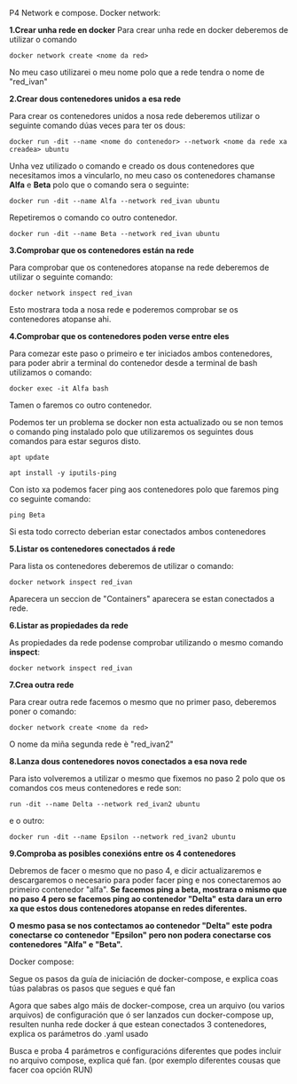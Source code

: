 P4 Network e compose.
Docker network:

**1.Crear unha rede en docker**
Para crear unha rede en docker deberemos de utilizar o comando 
```
docker network create <nome da red>
```

No meu caso utilizarei o meu nome polo que a rede tendra o nome de "red_ivan"

**2.Crear dous contenedores unidos a esa rede**

Para crear os contenedores unidos a nosa rede deberemos utilizar o seguinte comando dúas veces para ter os dous:
```
docker run -dit --name <nome do contenedor> --network <nome da rede xa creadea> ubuntu
```
Unha vez utilizado o comando e creado os dous contenedores que necesitamos imos a vincularlo, no meu caso os contenedores chamanse **Alfa** e **Beta** polo que o comando sera o seguinte:
```
docker run -dit --name Alfa --network red_ivan ubuntu
```
Repetiremos o comando co outro contenedor.
```
docker run -dit --name Beta --network red_ivan ubuntu
```

**3.Comprobar que os contenedores están na rede**

Para comprobar que os contenedores atopanse na rede deberemos de utilizar o seguinte comando:
```
docker network inspect red_ivan
```
Esto mostrara toda a nosa rede e poderemos comprobar se os contenedores atopanse ahi.

**4.Comprobar que os contenedores poden verse entre eles**

Para comezar este paso o primeiro e ter iniciados ambos contenedores, para poder abrir a terminal do contenedor desde a terminal de bash utilizamos o comando:
```
docker exec -it Alfa bash
```
Tamen o faremos co outro contenedor.

Podemos ter un problema se docker non esta actualizado ou se non temos o comando ping instalado polo que utilizaremos os seguintes dous comandos para estar seguros disto.
```
apt update
```
```
apt install -y iputils-ping
```
Con isto xa podemos facer ping aos contenedores polo que faremos ping co seguinte comando:
```
ping Beta
```
Si esta todo correcto deberian estar conectados ambos contenedores

**5.Listar os contenedores conectados á rede**

Para lista os contenedores deberemos de utilizar o comando:
```
docker network inspect red_ivan
```
Aparecera un seccion de "Containers" aparecera se estan conectados a rede.

**6.Listar as propiedades da rede**

As propiedades da rede podense comprobar utilizando o mesmo comando **inspect**:
```
docker network inspect red_ivan
```


**7.Crea outra rede**

Para crear outra rede facemos o mesmo que no primer paso, deberemos poner o comando:
```
docker network create <nome da red>
```

O nome da miña segunda rede è "red_ivan2"

**8.Lanza dous contenedores novos conectados a esa nova rede**

Para isto volveremos a utilizar o mesmo que fixemos no paso 2 polo que os comandos cos meus contenedores e rede son:
```
run -dit --name Delta --network red_ivan2 ubuntu
```
e o outro:
```
docker run -dit --name Epsilon --network red_ivan2 ubuntu
```

**9.Comproba as posibles conexións entre os 4 contenedores**

Debremos de facer o mesmo que no paso 4, e dicir actualizaremos e descargaremos o necesario para poder facer ping e nos conectaremos ao primeiro contenedor "alfa".
**Se facemos ping a beta, mostrara o mismo que no paso 4 pero se facemos ping ao contenedor "Delta" esta dara un erro xa que estos dous contenedores atopanse en redes diferentes.**

**O mesmo pasa se nos contectamos ao contenedor "Delta" este podra conectarse co contenedor "Epsilon" pero non podera conectarse cos contenedores "Alfa" e "Beta".**

Docker compose:

Segue os pasos da guía de iniciación de docker-compose, e explica coas túas palabras os pasos que segues e qué fan

Agora que sabes algo máis de docker-compose, crea un arquivo (ou varios arquivos) de configuración que ó ser lanzados cun docker-compose up, resulten nunha rede docker á que estean conectados 3 contenedores, explica os parámetros do .yaml usado

Busca e proba 4 parámetros e configuracións diferentes que podes incluir no arquivo compose, explica qué fan. (por exemplo diferentes cousas que facer coa opción RUN)
